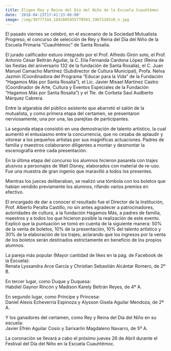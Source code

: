 ```yaml
---
title: Eligen Rey y Reina del Día del Niño de la Escuela Cuauhtémoc
date: '2018-04-23T17:41:33-06:00'
image: /img/30777144_1842805955770591_1967126518_n.jpg
---
```

El pasado viernes se celebró, en el escenario de la Sociedad Mutualista Progreso, el concurso de selección de Rey y Reina del Día del Niño de la Escuela Primaria “Cuauhtémoc” de Santa Rosalía.

El jurado calificador estuvo integrado por el Prof. Alfredo Girón soto, el Prof. Antonio César Beltrán Aguilar, la C. Elia Fernanda Cardona López (Reina de las fiestas del aniversario 132 de la fundación de Santa Rosalía), el C. Juan Manuel Camacho Martínez (Subdirector de Cultura Municipal), Profa. Nelva Jazmín (Coordinadora del Programa “Educar para la Vida” de la Fundación “Hagamos Más por Santa Rosalía”), el Lic. Javier Misael Martínez Castro (Coordinador de Arte, Cultura y Eventos Especiales de la Fundación “Hagamos Más por Santa Rosalía”) y el Tte. de Corbeta Saul Audberto Márquez Cabrera.

Entre la algarabía del público asistente que abarrotó el salón de la mutualista, y como primera etapa del certamen, se presentaron nerviosamente, una por una, las parejitas de participantes.

La segunda etapa consistió en una demostración de talento artístico, la cual aumentó el entusiasmo entre la concurrencia, que no cesaba de aplaudir y vitorear a los pequeños artistas por sus magníficas actuaciones. Padres de familia y maestros colaboraron diligentes a montar y desmontar la escenografía entre cada presentación.

En la última etapa del concurso los alumnos hicieron pasarela  con trajes alusivos a personajes de Walt Disney, elaborados con material de re-uso. Fue una muestra de gran ingenio que maravilló a todos los presentes.

Mientras los jueces deliberaban, se realizó una tómbola con los boletos que habían vendido previamente los alumnos, rifando varios premios en efectivo.

El encargado de dar a conocer el resultado fue el Director de la Institución, Prof. Alberto Peralta Castillo, no sin antes agradecer a patrocinadores, autoridades de cultura, a la fundación Hagamos Más, a padres de familia, maestros y a todos los que hicieron posible la realización de este evento. Explicó que la puntuación se tomó en cuenta de la siguiente manera: 50% de la venta de boletos, 10% de la presentación, 10% del talento artístico y 30% de la elaboración de los trajes; aclarando que los ingresos por la venta de los boletos serán destinados estrictamente en beneficio de los propios alumnos.

La pareja más popular (Mayor cantidad de likes en la pág. de Facebook de la Escuela):\
Renata Lyssandra Arce García y Christian Sebastián Alcántar Romero, de 2º B.

En tercer lugar, como Duque y Duquesa:\
Habdiel Gaynor Rincón y Madison Karely Beltrán Reyes, de 4º A.

En segundo lugar, como Príncipe y Princesa:\
Daniel Alexis Echeverría Espinoza y Alysson Gisela Aguilar Mendoza, de 2º A.

Y los ganadores del certamen, como Rey y Reina del Día del Niño en su escuela:\
Javier Efrén Aguilar Cosío y Sarixarlin Magdaleno Navarro, de 5º A.

La coronación se llevará a cabo el próximo jueves 26 de Abril durante el Festival del Día del Niño en la Escuela Cuauhtémoc.
